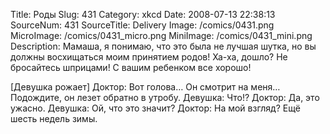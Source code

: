 Title: Роды 
Slug: 431 
Category: xkcd 
Date: 2008-07-13 22:38:13 
SourceNum: 431 
SourceTitle: Delivery 
Image: /comics/0431.png 
MicroImage: /comics/0431_micro.png 
MiniImage: /comics/0431_mini.png 
Description: Мамаша, я понимаю, что это была не лучшая шутка, но вы должны восхищаться моим принятием родов! Ха-ха, дошло? Не бросайтесь шприцами! С вашим ребенком все хорошо! 

[Девушка рожает]
Доктор: Вот голова… Он смотрит на меня… Подождите, он лезет обратно в утробу.
Девушка: Что!?
Доктор: Да, это ужасно.
Девушка: Ой, что это значит?
Доктор: На мой взгляд? Ещё шесть недель зимы.